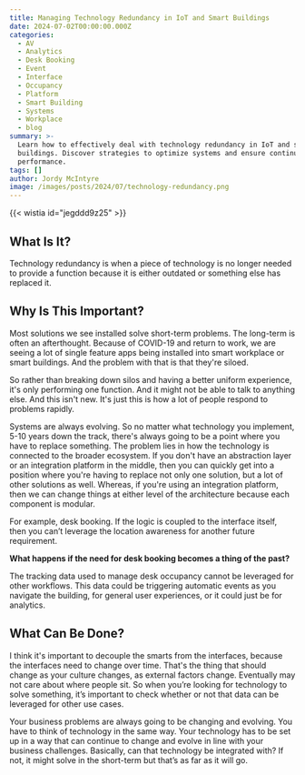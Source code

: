```yaml
---
title: Managing Technology Redundancy in IoT and Smart Buildings
date: 2024-07-02T00:00:00.000Z
categories:
  - AV
  - Analytics
  - Desk Booking
  - Event
  - Interface
  - Occupancy
  - Platform
  - Smart Building
  - Systems
  - Workplace
  - blog
summary: >-
  Learn how to effectively deal with technology redundancy in IoT and smart
  buildings. Discover strategies to optimize systems and ensure continuous
  performance.
tags: []
author: Jordy McIntyre
image: /images/posts/2024/07/technology-redundancy.png
---
```

‍{{< wistia id="jegddd9z25" >}}

What Is It?
-----------

Technology redundancy is when a piece of technology is no longer needed to provide a function because it is either outdated or something else has replaced it.

Why Is This Important?
----------------------

Most solutions we see installed solve short-term problems. The long-term is often an afterthought. Because of COVID-19 and return to work, we are seeing a lot of single feature apps being installed into smart workplace or smart buildings. And the problem with that is that they're siloed.

So rather than breaking down silos and having a better uniform experience, it's only performing one function. And it might not be able to talk to anything else. And this isn't new. It's just this is how a lot of people respond to problems rapidly.

Systems are always evolving. So no matter what technology you implement, 5-10 years down the track, there's always going to be a point where you have to replace something. The problem lies in how the technology is connected to the broader ecosystem. If you don't have an abstraction layer or an integration platform in the middle, then you can quickly get into a position where you're having to replace not only one solution, but a lot of other solutions as well. Whereas, if you're using an integration platform, then we can change things at either level of the architecture because each component is modular.

For example, desk booking. If the logic is coupled to the interface itself, then you can’t leverage the location awareness for another future requirement.

**What happens if the need for desk booking becomes a thing of the past?**

The tracking data used to manage desk occupancy cannot be leveraged for other workflows. This data could be triggering automatic events as you navigate the building, for general user experiences, or it could just be for analytics.

What Can Be Done?
-----------------

I think it's important to decouple the smarts from the interfaces, because the interfaces need to change over time. That's the thing that should change as your culture changes, as external factors change. Eventually may not care about where people sit. So when you’re looking for technology to solve something, it’s important to check whether or not that data can be leveraged for other use cases.

Your business problems are always going to be changing and evolving. You have to think of technology in the same way. Your technology has to be set up in a way that can continue to change and evolve in line with your business challenges. Basically, can that technology be integrated with? If not, it might solve in the short-term but that’s as far as it will go.
